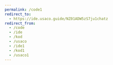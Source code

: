 ```yaml
---
permalink: /code1
redirect_to:
  - https://ide.usaco.guide/NZ01ADW5zS7ju1chatz
redirect_from:
  - /code
  - /ide
  - /kod
  - /usaco
  - /ide1
  - /kod1
  - /usaco1
---
```

